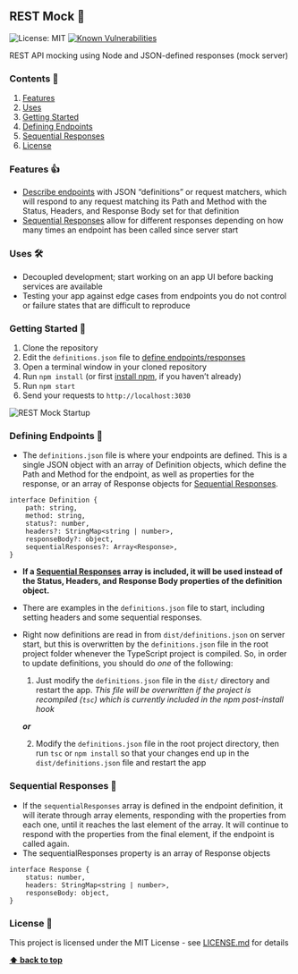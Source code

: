 ## REST Mock 👻
![License: MIT](https://img.shields.io/badge/License-MIT-green.svg)
[![Known Vulnerabilities](https://snyk.io/test/github/tyler-tm/rest-mock/badge.svg?targetFile=package.json)](https://snyk.io/test/github/tyler-tm/rest-mock?targetFile=package.json)

REST API mocking using Node and JSON-defined responses (mock server)

### Contents 📖
1. [Features](#features)
2. [Uses](#uses)
3. [Getting Started](#getting-started)
4. [Defining Endpoints](#defining-endpoints)
5. [Sequential Responses](#sequential-responses)
6. [License](#license)

### Features 👍
- [Describe endpoints](#defining-endpoints) with JSON “definitions” or request matchers, which will respond to any request matching its Path and Method with the Status, Headers, and Response Body set for that definition
- [Sequential Responses](#sequential-responses) allow for different responses depending on how many times an endpoint has been called since server start

### Uses 🛠
- Decoupled development; start working on an app UI before backing services are available
- Testing your app against edge cases from endpoints you do not control or failure states that are difficult to reproduce

### Getting Started 🚦
1. Clone the repository
2. Edit the `definitions.json` file to [define endpoints/responses](#defining-endpoints)
3. Open a terminal window in your cloned repository
4. Run `npm install` (or first [install npm](https://www.npmjs.com/get-npm), if you haven’t already)
5. Run `npm start`
6. Send your requests to `http://localhost:3030`

![REST Mock Startup](https://i.ibb.co/F6ZsfMq/rest-mock-start.png)

### Defining Endpoints 📝
- The `definitions.json` file is where your endpoints are defined.  This is a single JSON object with an array of Definition objects, which define the Path and Method for the endpoint, as well as properties for the response, or an array of Response objects for [Sequential Responses](#sequential-responses).
```
interface Definition {
	path: string,
	method: string,
	status?: number,
	headers?: StringMap<string | number>,
	responseBody?: object,
	sequentialResponses?: Array<Response>,
}
```
- **If a [Sequential Responses](#sequential-responses) array is included, it will be used instead of the Status, Headers, and Response Body properties of the definition object.**
- There are examples in the `definitions.json` file to start, including setting headers and some sequential responses.
- Right now definitions are read in from `dist/definitions.json` on server start, but this is overwritten by the `definitions.json` file in the root project folder whenever the TypeScript project is compiled.  So, in order to update definitions, you should do *one* of the following:
  1. Just modify the `definitions.json` file in the `dist/` directory and restart the app.  *This file will be overwritten if the project is recompiled (`tsc`) which is currently included in the npm post-install hook*
  
    **_or_**
  
  2. Modify the `definitions.json` file in the root project directory, then run `tsc` or `npm install` so that your changes end up in the `dist/definitions.json` file and restart the app
  
### Sequential Responses 🔁
- If the `sequentialResponses` array is defined in the endpoint definition, it will iterate through array elements, responding with the properties from each one, until it reaches the last element of the array.  It will continue to respond with the properties from the final element, if the endpoint is called again.
- The sequentialResponses property is an array of Response objects
```
interface Response {
	status: number,
	headers: StringMap<string | number>,
	responseBody: object,
}
```

### License 📜
This project is licensed under the MIT License - see [LICENSE.md](LICENSE.md) for details

**[⬆ back to top](#contents)**
